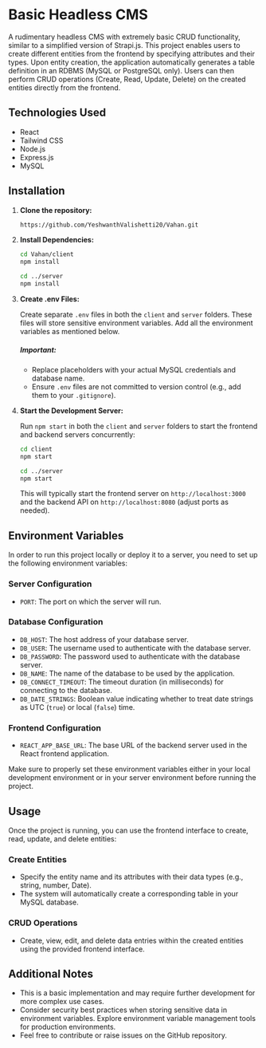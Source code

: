 # Basic Headless CMS

A rudimentary headless CMS with extremely basic CRUD functionality, similar to a simplified version of Strapi.js. This project enables users to create different entities from the frontend by specifying attributes and their types. Upon entity creation, the application automatically generates a table definition in an RDBMS (MySQL or PostgreSQL only). Users can then perform CRUD operations (Create, Read, Update, Delete) on the created entities directly from the frontend.

## Technologies Used

- React
- Tailwind CSS
- Node.js
- Express.js
- MySQL

## Installation

1. **Clone the repository:**

    ```bash
    https://github.com/YeshwanthValishetti20/Vahan.git
    ```

2. **Install Dependencies:**

    ```bash
    cd Vahan/client
    npm install

    cd ../server
    npm install
    ```

3. **Create .env Files:**

    Create separate `.env` files in both the `client` and `server` folders. These files will store sensitive environment variables. Add all the environment variables as mentioned below.

    ##### Important:

    - Replace placeholders with your actual MySQL credentials and database name.
    - Ensure `.env` files are not committed to version control (e.g., add them to your `.gitignore`).

4. **Start the Development Server:**

    Run `npm start` in both the `client` and `server` folders to start the frontend and backend servers concurrently:

    ```bash
    cd client
    npm start

    cd ../server
    npm start
    ```

    This will typically start the frontend server on `http://localhost:3000` and the backend API on `http://localhost:8080` (adjust ports as needed).

## Environment Variables

In order to run this project locally or deploy it to a server, you need to set up the following environment variables:

### Server Configuration

- `PORT`: The port on which the server will run.

### Database Configuration

- `DB_HOST`: The host address of your database server.
- `DB_USER`: The username used to authenticate with the database server.
- `DB_PASSWORD`: The password used to authenticate with the database server.
- `DB_NAME`: The name of the database to be used by the application.
- `DB_CONNECT_TIMEOUT`: The timeout duration (in milliseconds) for connecting to the database.
- `DB_DATE_STRINGS`: Boolean value indicating whether to treat date strings as UTC (`true`) or local (`false`) time.

### Frontend Configuration

- `REACT_APP_BASE_URL`: The base URL of the backend server used in the React frontend application.

Make sure to properly set these environment variables either in your local development environment or in your server environment before running the project.

## Usage

Once the project is running, you can use the frontend interface to create, read, update, and delete entities:

### Create Entities

- Specify the entity name and its attributes with their data types (e.g., string, number, Date).
- The system will automatically create a corresponding table in your MySQL database.

### CRUD Operations

- Create, view, edit, and delete data entries within the created entities using the provided frontend interface.

## Additional Notes

- This is a basic implementation and may require further development for more complex use cases.
- Consider security best practices when storing sensitive data in environment variables. Explore environment variable management tools for production environments.
- Feel free to contribute or raise issues on the GitHub repository.
